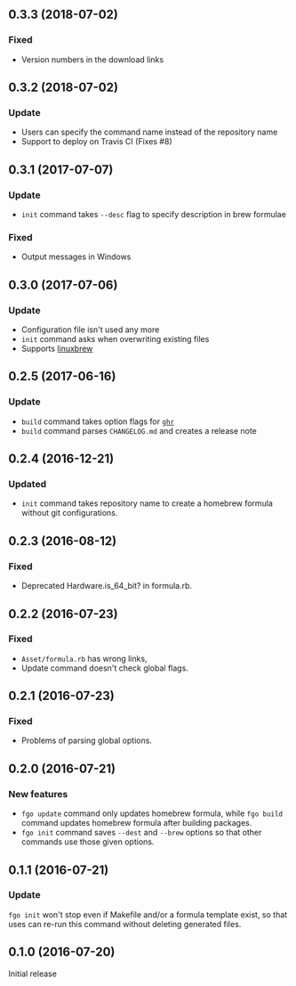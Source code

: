 ## 0.3.3 (2018-07-02)
### Fixed
- Version numbers in the download links


## 0.3.2 (2018-07-02)
### Update 
- Users can specify the command name instead of the repository name
- Support to deploy on Travis CI (Fixes #8)


## 0.3.1 (2017-07-07)
### Update
- `init` command takes `--desc` flag to specify description in brew formulae

### Fixed
- Output messages in Windows


## 0.3.0 (2017-07-06)
### Update
- Configuration file isn't used any more
- `init` command asks when overwriting existing files
- Supports [linuxbrew](http://linuxbrew.sh/)


## 0.2.5 (2017-06-16)
### Update
- `build` command takes option flags for [`ghr`](http://tcnksm.github.io/ghr/)
- `build` command parses `CHANGELOG.md` and creates a release note


## 0.2.4 (2016-12-21)
### Updated
- `init` command takes repository name to create a homebrew formula without git configurations.


## 0.2.3 (2016-08-12)
### Fixed
- Deprecated Hardware.is_64_bit? in formula.rb.


## 0.2.2 (2016-07-23)
### Fixed
- `Asset/formula.rb` has wrong links,
- Update command doesn't check global flags.


## 0.2.1 (2016-07-23)
### Fixed
- Problems of parsing global options.


## 0.2.0 (2016-07-21)
### New features
- `fgo update` command only updates homebrew formula,
  while `fgo build` command updates homebrew formula after building packages.
- `fgo init` command saves `--dest` and `--brew` options
  so that other commands use those given options.


## 0.1.1 (2016-07-21)
### Update
`fgo init` won't stop even if Makefile and/or a formula template exist,
so that uses can re-run this command without deleting generated files.


## 0.1.0 (2016-07-20)
Initial release
